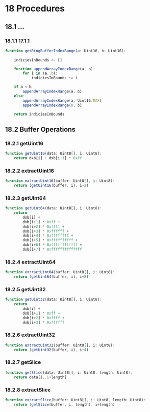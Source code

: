 # 18 Procedures

## 18.1 ...

### 18.1.1 17.1.1

```typescript
function getRingBufferIndexRange(a: Uint16, b: Uint16):
	
	indiciesInBounds <- []

	function appendArrayIndexRange(a, b):
		for i in (a..b):
			indiciesInBounds += i

	if a < b
		appendArrayIndexRange(a, b)
	else:
		appendArrayIndexRange(a, Uint16.MAX)
		appendArrayIndexRange(0, b)

	return indiciesInBounds
```

## 18.2 Buffer Operations

### 18.2.1 getUint16

```typescript
function getUint16(data: Uint8[], i: Uint8):
	return dxb[i] + dxb[i+1] * 0xff
```

### 18.2.2 extractUint16

```typescript
function extractUint16(buffer: Uint8[], i: Uint8):
	return (getUint16(buffer, i), i+2)
```

### 18.2.3 getUint64

```typescript
function getUint64(data: Uint8[], i: Uint8):
	return 
		dxb[i] + 
		dxb[i+1] * 0xff +
		dxb[i+2] * 0xffff +
		dxb[i+3] * 0xffffff +
		dxb[i+4] * 0xffffffff +
		dxb[i+5] * 0xffffffffff +
		dxb[i+6] * 0xffffffffffff +
		dxb[i+7] * 0xffffffffffffff
```

### 18.2.4 extractUint64

```typescript
function extractUint64(buffer: Uint8[], i: Uint8):
	return (getUint64(buffer, i), i+8)
```

### 18.2.5 getUint32

```typescript
function getUint32(data: Uint8[], i: Uint8):
	return 
		dxb[i] + 
		dxb[i+1] * 0xff +
		dxb[i+2] * 0xffff +
		dxb[i+3] * 0xffffff
```

### 18.2.6 extractUint32

```typescript
function extractUint32(buffer: Uint8[], i: Uint8):
	return (getUint32(buffer, i), i+4)
```

### 18.2.7 getSlice

```typescript
function getSlice(data: Uint8[], i: Uint8, length: Uint8):
	return data[i..i+length]
```

### 18.2.8 extractSlice

```typescript
function extractSlice(buffer: Uint8[], i: Uint8, length: Uint8):
	return (getSlice(buffer, i, length), i+length)
```
